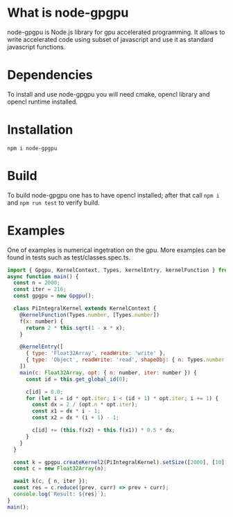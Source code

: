 # What is node-gpgpu

node-gpgpu is Node.js library for gpu accelerated programming. It allows to write accelerated code using subset of javascript and use it as standard javascript functions.

# Dependencies

To install and use node-gpgpu you will need cmake, opencl library and opencl runtime installed.

# Installation

`npm i node-gpgpu`

# Build

To build node-gpgpu one has to have opencl installed; after that call `npm i` and `npm run test` to verify build.

# Examples

One of examples is numerical ingetration on the gpu. More examples can be found in tests such as test/classes.spec.ts.

```javascript
import { Gpgpu, KernelContext, Types, kernelEntry, kernelFunction } from 'gpgpu';
async function main() {
  const n = 2000;
  const iter = 216;
  const gpgpu = new Gpgpu();

  class PiIntegralKernel extends KernelContext {
    @kernelFunction(Types.number, [Types.number])
    f(x: number) {
      return 2 * this.sqrt(1 - x * x);
    }

    @kernelEntry([
      { type: 'Float32Array', readWrite: 'write' },
      { type: 'Object', readWrite: 'read', shapeObj: { n: Types.number, iter: Types.number } },
    ])
    main(c: Float32Array, opt: { n: number, iter: number }) {
      const id = this.get_global_id(0);

      c[id] = 0.0;
      for (let i = id * opt.iter; i < (id + 1) * opt.iter; i += 1) {
        const dx = 2 / (opt.n * opt.iter);
        const x1 = dx * i - 1;
        const x2 = dx * (i + 1) - 1;

        c[id] += (this.f(x2) + this.f(x1)) * 0.5 * dx;
      }
    }
  }

  const k = gpgpu.createKernel2(PiIntegralKernel).setSize([2000], [10]);
  const c = new Float32Array(n);

  await k(c, { n, iter });
  const res = c.reduce((prev, curr) => prev + curr);
  console.log(`Result: ${res}`);
}
main();
```
